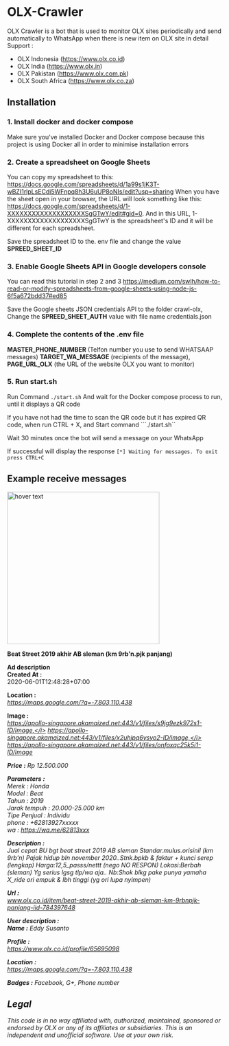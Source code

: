 # OLX-Crawler
OLX Crawler is a bot that is used to monitor OLX sites periodically and send automatically to WhatsApp when there is new item on OLX site in detail
<br>Support :  
* OLX Indonesia (https://www.olx.co.id)
* OLX India (https://www.olx.in)
* OLX Pakistan (https://www.olx.com.pk)
* OLX South Africa (https://www.olx.co.za)

## Installation
### 1. Install docker and docker compose
Make sure you've installed Docker and Docker compose because this project is using Docker all in order to minimise installation errors
### 2. Create a spreadsheet on Google Sheets
You can copy my spreadsheet to this: https://docs.google.com/spreadsheets/d/1a99s1jK3T-wBZI1rlpLsECdi5WFnpq8h3U6uUP8oNIs/edit?usp=sharing When you have the sheet open in your browser, the URL will look something like this: https://docs.google.com/spreadsheets/d/1-XXXXXXXXXXXXXXXXXXXSgGTwY/edit#gid=0. And in this URL, 1-XXXXXXXXXXXXXXXXXXXSgGTwY is the spreadsheet's ID and it will be different for each spreadsheet.

Save the spreadsheet ID to the. env file and change the value <b>SPREED_SHEET_ID</b>

### 3. Enable Google Sheets API in  Google developers console
You can read this tutorial in step 2 and 3 https://medium.com/swlh/how-to-read-or-modify-spreadsheets-from-google-sheets-using-node-js-6f5a672bdd37#ed85

Save the Google sheets JSON credentials API to the folder crawl-olx, Change the <b>SPREED_SHEET_AUTH</b> value with file name credentials.json

### 4. Complete the contents of the .env file
<b>MASTER_PHONE_NUMBER</b> (Telfon number you use to send WHATSAAP messages) <b>TARGET_WA_MESSAGE</b> (recipients of the message), <b>PAGE_URL_OLX</b> (the URL of the website OLX you want to monitor)

### 5. Run start.sh
Run Command ```./start.sh``` And wait for the Docker compose process to run, until it displays a QR code

If you have not had the time to scan the QR code but it has expired QR code, when run CTRL + X, and Start command ```./start.sh``

Wait 30 minutes once the bot will send a message on your WhatsApp

If successful will display the response ```[*] Waiting for messages. To exit press CTRL+C```
## Example receive messages

<img src="https://raw.githubusercontent.com/arioki1/OLX-Crawler/master/extras/WhatsApp%20Image%202020-06-01%20at%2013.00.46.jpeg" width="355" title="hover text">

<b>Beat Street 2019 akhir AB sleman (km 9rb'n.pjk panjang)</b>

<b>Ad description</b><br>
<b>Created At :</b><br>
2020-06-01T12:48:28+07:00

<b>Location :</b><br>
<i>https://maps.google.com/?q=-7.803,110.438</i>

<b>Image :</b><br>
<i>https://apollo-singapore.akamaized.net:443/v1/files/s9jg9ezk972s1-ID/image,</i>
<i>https://apollo-singapore.akamaized.net:443/v1/files/x2uhjpq6ysyo2-ID/image,</i>
<i>https://apollo-singapore.akamaized.net:443/v1/files/onfoxqc25k5i1-ID/image</i>

<b>Price :</b> Rp 12.500.000

<b>Parameters : </b><br>
Merek : Honda<br>
Model : Beat<br>
Tahun : 2019<br>
Jarak tempuh : 20.000-25.000 km<br>
Tipe Penjual : Individu<br>
phone : +62813927xxxxx<br>
wa : <i>https://wa.me/62813xxx</i><br>

<b>Description : </b><br>
Jual cepat BU bgt beat street 2019 AB sleman
Standar.mulus.orisinil (km 9rb'n)
Pajak hidup bln november 2020..Stnk.bpkb & faktur + kunci serep (lengkap)
Harga:12,5_passs/nettt (nego NO RESPON)
Lokasi:Berbah (sleman)
Yg serius lgsg tlp/wa aja..
Nb:Shok blkg pake punya yamaha X_ride ori empuk & lbh tinggi (yg ori lupa nyimpen)

<b>Url : </b><br>
<i>www.olx.co.id/item/beat-street-2019-akhir-ab-sleman-km-9rbnpjk-panjang-iid-784397648</i>

<b>User description : </b><br>
<b>Name :</b> Eddy Susanto<br>

<b>Profile :</b><br>
<i>https://www.olx.co.id/profile/65695098<i/>

<b>Location :</b><br>
<i>https://maps.google.com/?q=-7.803,110.438</i>

<b>Badges :</b> Facebook, G+, Phone number

## Legal
This code is in no way affiliated with, authorized, maintained, sponsored or endorsed by OLX or any of its
affiliates or subsidiaries. This is an independent and unofficial software. Use at your own risk.
